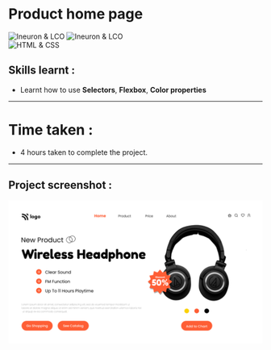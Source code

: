 # Product home page
![Ineuron & LCO](https://img.shields.io/badge/Ineuron-LCO-brightgreen) 
![Ineuron & LCO](https://img.shields.io/badge/Hitesh%20Choudhary-Full--stack--JS--bootcamp-brightgreen)
<br>
![HTML & CSS](https://img.shields.io/badge/HTML-CSS-yellowgreen)

## Skills learnt :
- Learnt how to use **Selectors**, **Flexbox**, **Color properties**
***
# Time taken :
- 4 hours taken to complete the project.
***
## Project screenshot :
![Product home page](7.png)